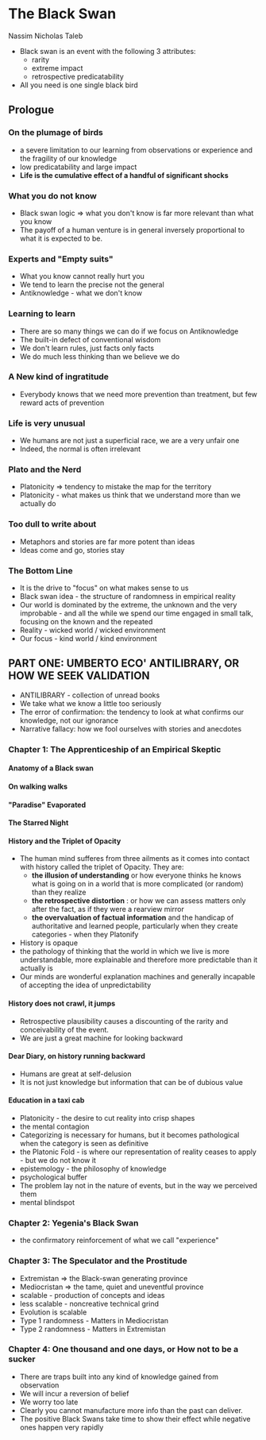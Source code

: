 # The Black Swan
Nassim Nicholas Taleb


- Black swan is an event with the following 3 attributes:
  - rarity
  - extreme impact
  - retrospective predicatability
- All you need is one single black bird

## Prologue

### On the plumage of birds
- a severe limitation to our learning from observations or experience and the fragility of our knowledge
- low predicatability and large impact
- **Life is the cumulative effect of a handful of significant shocks**

### What you do not know
- Black swan logic => what you don't know is far more relevant than what you know
- The payoff of a human venture is in general inversely proportional to what it is expected to be.

### Experts and "Empty suits"
- What you know cannot really hurt you
- We tend to learn the precise not the general
- Antiknowledge - what we don't know
### Learning to learn
- There are so many things we can do if we focus on Antiknowledge
- The built-in defect of conventional wisdom
- We don't learn rules, just facts only facts
- We do much less thinking than we believe we do

### A New kind of ingratitude
- Everybody knows that we need more prevention than treatment, but few reward acts of prevention


### Life is very unusual
- We humans are not just a superficial race, we are a very unfair one
- Indeed, the normal is often irrelevant

### Plato and the Nerd
- Platonicity => tendency to mistake the map for the territory
- Platonicity - what makes us think that we understand more than we actually do

### Too dull to write about
- Metaphors and stories are far more potent than ideas
- Ideas come and go, stories stay

### The Bottom Line
- It is the drive to "focus" on what makes sense to us
- Black swan idea - the structure of randomness in empirical reality
- Our world is dominated by the extreme, the unknown and the very improbable - and all the while
  we spend our time engaged in small talk, focusing on the known and the repeated
- Reality - wicked world / wicked environment
- Our focus - kind world / kind environment


## PART ONE: UMBERTO ECO' ANTILIBRARY, OR HOW WE SEEK VALIDATION
- ANTILIBRARY - collection of unread books
- We take what we know a little too seriously
- The error of confirmation: the tendency to look at what confirms our knowledge, not our ignorance
- Narrative fallacy: how we fool ourselves with stories and anecdotes

### Chapter 1: The Apprenticeship of an Empirical Skeptic
#### Anatomy of a Black swan
#### On walking walks
#### "Paradise" Evaporated
#### The Starred Night
#### History and the Triplet of Opacity
- The human mind sufferes from three ailments as it comes into contact with history called the triplet of Opacity. They are:
  - **the illusion of understanding** or how everyone thinks he knows what is going on in a world that is more complicated (or random) than they realize
  - **the retrospective distortion** : or how we can assess matters only after the fact, as if they were a rearview mirror
  - **the overvaluation of factual information** and the handicap of authoritative and learned people, particularly when they create categories - when they Platonify
- History is opaque
- the pathology of thinking that the world in which we live is more understandable, more explainable and therefore more predictable  than it actually is
- Our minds are wonderful explanation machines and generally incapable of accepting the idea of unpredictability

#### History does not crawl, it jumps
- Retrospective plausibility causes a discounting of the rarity and conceivability of the event.
- We are just a great machine for looking backward

#### Dear Diary, on history running backward
- Humans are great at self-delusion
- It is not just knowledge but information that can be of dubious value

#### Education in a taxi cab 
- Platonicity - the desire to cut reality into crisp shapes
-  the mental contagion
- Categorizing is necessary for humans, but it becomes pathological when the category is seen as definitive
- the Platonic Fold - is where our representation of reality ceases to apply - but we do not know it
- epistemology - the philosophy of knowledge
- psychological buffer
- The problem lay not in the nature of events, but in the way we perceived them
- mental blindspot

### Chapter 2: Yegenia's Black Swan
- the confirmatory reinforcement of what we call "experience"

### Chapter 3: The Speculator and the Prostitude
- Extremistan => the Black-swan generating province
- Mediocristan => the tame, quiet and uneventful province
- scalable - production of concepts and ideas
- less scalable - noncreative technical grind
- Evolution is scalable
- Type 1 randomness - Matters in Mediocristan
- Type 2 randomness - Matters in Extremistan

### Chapter 4: One thousand and one days, or How not to be a sucker
- There are traps built into any kind of knowledge gained from observation
- We will incur a reversion of belief
- We worry too late
- Clearly you cannot manufacture more info than the past can deliver.
- The positive Black Swans take time to show their effect while negative ones happen very rapidly
